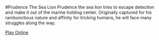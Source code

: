 #Prudence The Sea Lion
Prudence the sea lion tries to escape detection and make it out of the marine holding center. Originally captured for his rambunctious nature and affinity for tricking humans, he will face many struggles along the way. 

[Play Online](https://seanhershey.itch.io/prudence-the-sea-lion)
